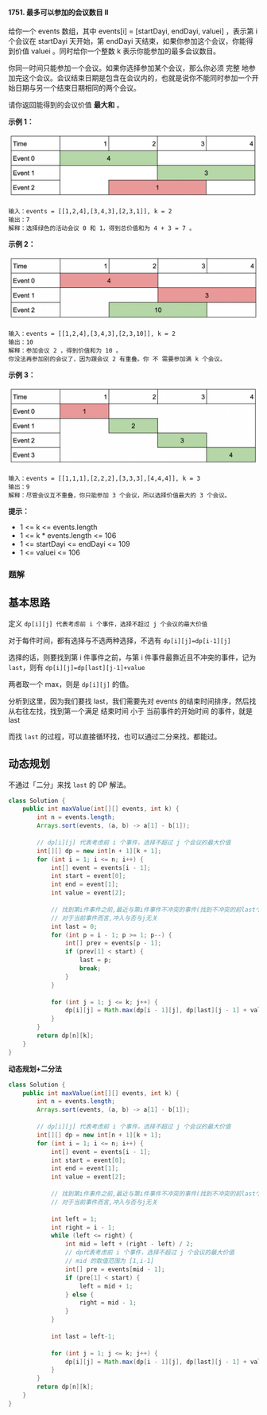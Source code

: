 #### 1751. 最多可以参加的会议数目 II

给你一个 events 数组，其中 events[i] = [startDayi, endDayi, valuei] ，表示第 i 个会议在 startDayi 天开始，第 endDayi 天结束，如果你参加这个会议，你能得到价值 valuei 。同时给你一个整数 k 表示你能参加的最多会议数目。

你同一时间只能参加一个会议。如果你选择参加某个会议，那么你必须 完整 地参加完这个会议。会议结束日期是包含在会议内的，也就是说你不能同时参加一个开始日期与另一个结束日期相同的两个会议。

请你返回能得到的会议价值 **最大和** 。

**示例 1：**

![img](./images/最多可以参加的会议数目II/1.jpg)

```shell
输入：events = [[1,2,4],[3,4,3],[2,3,1]], k = 2
输出：7
解释：选择绿色的活动会议 0 和 1，得到总价值和为 4 + 3 = 7 。
```

**示例 2：**

![img](./images/最多可以参加的会议数目II/2.jpg)

```shell
输入：events = [[1,2,4],[3,4,3],[2,3,10]], k = 2
输出：10
解释：参加会议 2 ，得到价值和为 10 。
你没法再参加别的会议了，因为跟会议 2 有重叠。你 不 需要参加满 k 个会议。
```

**示例 3：**

![img](./images/最多可以参加的会议数目II/3.jpg)

```shell
输入：events = [[1,1,1],[2,2,2],[3,3,3],[4,4,4]], k = 3
输出：9
解释：尽管会议互不重叠，你只能参加 3 个会议，所以选择价值最大的 3 个会议。
```

**提示：**

* 1 <= k <= events.length
* 1 <= k * events.length <= 106
* 1 <= startDayi <= endDayi <= 109
* 1 <= valuei <= 106

### 题解

## 基本思路

定义 `dp[i][j] 代表考虑前 i 个事件，选择不超过 j 个会议的最大价值`

对于每件时间，都有选择与不选两种选择，不选有 `dp[i][j]=dp[i-1][j]`

选择的话，则要找到第 i 件事件之前，与第 i 件事件最靠近且不冲突的事件，记为 `last`，则有 `dp[i][j]=dp[last][j-1]+value`

两者取一个 max，则是 `dp[i][j]` 的值。

分析到这里，因为我们要找 last，我们需要先对 events 的结束时间排序，然后找从右往左找，找到第一个满足 结束时间 小于 当前事件的开始时间 的事件，就是 last

而找 `last` 的过程，可以直接循环找，也可以通过二分来找，都能过。

## 动态规划

不通过「二分」来找 `last` 的 DP 解法。

```java
class Solution {
    public int maxValue(int[][] events, int k) {
        int n = events.length;
        Arrays.sort(events, (a, b) -> a[1] - b[1]);

        // dp[i][j] 代表考虑前 i 个事件，选择不超过 j 个会议的最大价值
        int[][] dp = new int[n + 1][k + 1];
        for (int i = 1; i <= n; i++) {
            int[] event = events[i - 1];
            int start = event[0];
            int end = event[1];
            int value = event[2];

            // 找到第i件事件之前,最近与第i件事件不冲突的事件(找到不冲突的前last个事件)
            // 对于当前事件而言,冲入与否与j无关
            int last = 0;
            for (int p = i - 1; p >= 1; p--) {
                int[] prev = events[p - 1];
                if (prev[1] < start) {
                    last = p;
                    break;
                }
            }

            for (int j = 1; j <= k; j++) {
                dp[i][j] = Math.max(dp[i - 1][j], dp[last][j - 1] + value);
            }
        }
        return dp[n][k];
    }
}
```

**动态规划+二分法**

```java
class Solution {
    public int maxValue(int[][] events, int k) {
        int n = events.length;
        Arrays.sort(events, (a, b) -> a[1] - b[1]);

        // dp[i][j] 代表考虑前 i 个事件，选择不超过 j 个会议的最大价值
        int[][] dp = new int[n + 1][k + 1];
        for (int i = 1; i <= n; i++) {
            int[] event = events[i - 1];
            int start = event[0];
            int end = event[1];
            int value = event[2];

            // 找到第i件事件之前,最近与第i件事件不冲突的事件(找到不冲突的前last个事件)
            // 对于当前事件而言,冲入与否与j无关

            int left = 1;
            int right = i - 1;
            while (left <= right) {
                int mid = left + (right - left) / 2;
                // dp代表考虑前 i 个事件，选择不超过 j 个会议的最大价值
                // mid 的取值范围为 [1,i-1]
                int[] pre = events[mid - 1];
                if (pre[1] < start) {
                    left = mid + 1;
                } else {
                    right = mid - 1;
                }
            }

            int last = left-1;

            for (int j = 1; j <= k; j++) {
                dp[i][j] = Math.max(dp[i - 1][j], dp[last][j - 1] + value);
            }
        }
        return dp[n][k];
    }
}
```

